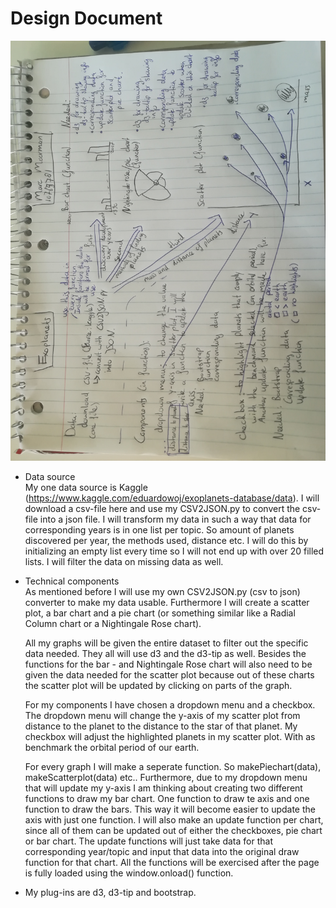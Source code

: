 # Design Document  

![design document](doc/design_documentscheef.jpg)

- Data source  
My one data source is Kaggle (https://www.kaggle.com/eduardowoj/exoplanets-database/data). I will download a csv-file here and use my CSV2JSON.py to convert the csv-file into a json file. I will transform my data in such a way that data for corresponding years is in one list per topic. So amount of planets discovered per year, the methods used, distance etc. I will do this by initializing an empty list every time so I will not end up with over 20 filled lists. I will filter the data on missing data as well.  

- Technical components  
As mentioned before I will use my own CSV2JSON.py (csv to json) converter to make my data usable. Furthermore I will create a scatter plot, a bar chart and a pie chart (or something similar like a Radial Column chart or a Nightingale Rose chart).  
    
	All my graphs will be given the entire dataset to filter out the specific data needed. They all will use d3 and the d3-tip as well. Besides the functions for the bar - and Nightingale Rose chart will also need to be given the data needed for the scatter plot because out of these charts the scatter plot will be updated by clicking on parts of the graph.  
  
	For my components I have chosen a dropdown menu and a checkbox. The dropdown menu will change the y-axis of my scatter plot from distance to the planet to the distance to the star of that planet. My checkbox will adjust the highlighted planets in my scatter plot. With as benchmark the orbital period of our earth.  

	For every graph I will make a seperate function. So makePiechart(data), makeScatterplot(data) etc.. Furthermore, due to my dropdown menu that will update my y-axis I am thinking about creating two different functions to draw my bar chart. One function to draw te axis and one function to draw the bars. This way it will become easier to update the axis with just one function. I will also make an update function per chart, since all of them can be updated out of either the checkboxes, pie chart or bar chart. The update functions will just take data for that corresponding year/topic and input that data into the original draw function for that chart. All the functions will be exercised after the page is fully loaded using the window.onload() function. 

- My plug-ins are d3, d3-tip and bootstrap.  

